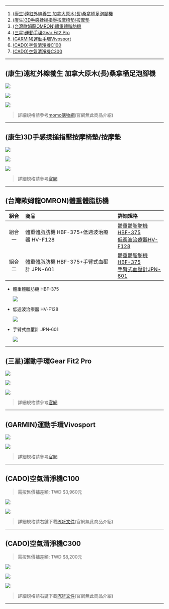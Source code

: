 
--- 

1. <a href="#concen-foot">(康生)遠紅外線養生 加拿大原木(長)桑拿桶足泡腳機</a>
2. <a href="#concen-masha">(康生)3D手感揉搥指壓按摩椅墊/按摩墊</a>
3. <a href="#omron">(台灣歐姆龍OMRON)體重體脂肪機</a>
4. <a href="#samsung">(三星)運動手環Gear Fit2 Pro</a>
5. <a href="#garmin">(GARMIN)運動手環Vivosport</a>
6. <a href="#c100">(CADO)空氣清淨機C100</a>
7. <a href="#c300">(CADO)空氣清淨機C300</a>


--- 

## <a id="concen-foot">(康生)遠紅外線養生 加拿大原木(長)桑拿桶足泡腳機</a>

![](assets/Concen-泡腳機/001.jpg)

![](assets/Concen-泡腳機/002.gif)

![](assets/Concen-泡腳機/003.gif)

> 詳細規格請參考[momo購物網](https://www.momoshop.com.tw/goods/GoodsDetail.jsp?i_code=5232178)(官網無此商品介紹)


--- 

## <a id="concen-masha">(康生)3D手感揉搥指壓按摩椅墊/按摩墊</a>

![](assets/Concen-按摩墊/001.gif)

![](assets/Concen-按摩墊/002.jpg)

![](assets/Concen-按摩墊/003.jpg)

> 詳細規格請參考[官網](http://www.come-in.com.tw/product-detail.php?p=67)


--- 


## <a id="omron">(台灣歐姆龍OMRON)體重體脂肪機</a>

|           組合          | 商品 | 詳細規格 |
|:-----------------------:|:-----|:--------|
| 組合一 | 體重體脂肪機 HBF-375+低週波治療器 HV-F128 | [體重體脂肪機 HBF-375](https://www.omronhealthcare.com.tw/product/ins.php?index_prm_id=0&index_id=66) <br /> [低週波治療器HV-F128](https://www.omronhealthcare.com.tw/product/ins.php?index_prm_id=6&index_id=50)  |
| 組合二 | 體重體脂肪機 HBF-375+手臂式血壓計 JPN-601 | [體重體脂肪機 HBF-375](https://www.omronhealthcare.com.tw/product/ins.php?index_prm_id=0&index_id=66) <br /> [手臂式血壓計JPN-601](https://www.omronhealthcare.com.tw/product/ins.php?index_prm_id=0&index_id=72) |


- 體重體脂肪機 HBF-375

  ![](assets/Omron/HBF-375-001.png)

  
- 低週波治療器 HV-F128

  ![](assets/Omron/HV-F128-001.png)
  

- 手臂式血壓計 JPN-601

  ![](assets/Omron/JPN-601-001.png)


--- 

## <a id="samsung">(三星)運動手環Gear Fit2 Pro</a>

![](assets/Samsung/001.jpg)

![](assets/Samsung/002.jpg)

![](assets/Samsung/004.jpg)


> 詳細規格請參考[官網](https://www.samsung.com/tw/wearables/gear-fit2-pro-r365/SM-R365NZRABRI/)

--- 

## <a id="garmin">(GARMIN)運動手環Vivosport</a>

![](assets/Garmin/001.png)

![](assets/Garmin/002.png)

> 詳細規格請參考[官網](http://www.garmin.com.tw/products/intosports/vivosport-slate-s/)


--- 

## <a id="c100">(CADO)空氣清淨機C100</a>

> 需按售價補差額: TWD $3,960元

![](assets/Cado/s_001.png)

![](assets/Cado/C100/002.png)


> 詳細規格請右鍵下載[PDF文件](assets/Cado/空氣清淨機.pdf)(官網無此商品介紹)


--- 

## <a id="c300">(CADO)空氣清淨機C300</a>

> 需按售價補差額: TWD $8,200元

![](assets/Cado/s_001.png)

![](assets/Cado/C300/001.png)

![](assets/Cado/C300/003.png)

> 詳細規格請右鍵下載[PDF文件](assets/Cado/空氣清淨機.pdf)(官網無此商品介紹)

--- 
